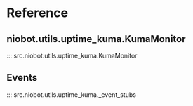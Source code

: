 # Reference
## niobot.utils.uptime_kuma.KumaMonitor
::: src.niobot.utils.uptime_kuma.KumaMonitor

## Events
::: src.niobot.utils.uptime_kuma._event_stubs
